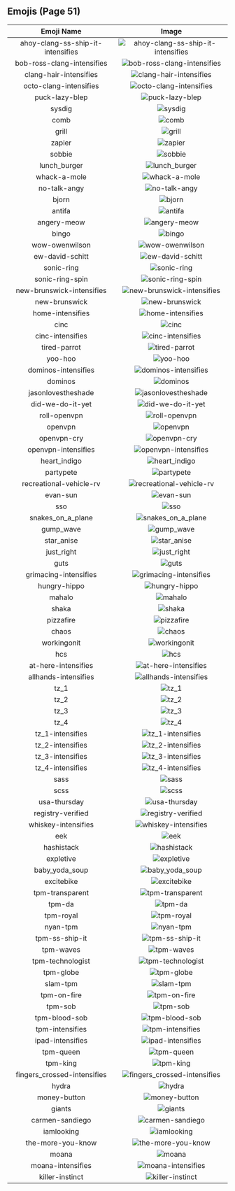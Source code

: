 
  ## Emojis (Page 51)
  |Emoji Name|Image|
  | :-: | :-: |
  |ahoy-clang-ss-ship-it-intensifies| ![ahoy-clang-ss-ship-it-intensifies](/output/ahoy-clang-ss-ship-it-intensifies.gif)|
  |bob-ross-clang-intensifies| ![bob-ross-clang-intensifies](/output/bob-ross-clang-intensifies.gif)|
  |clang-hair-intensifies| ![clang-hair-intensifies](/output/clang-hair-intensifies.gif)|
  |octo-clang-intensifies| ![octo-clang-intensifies](/output/octo-clang-intensifies.gif)|
  |puck-lazy-blep| ![puck-lazy-blep](/output/puck-lazy-blep.png)|
  |sysdig| ![sysdig](/output/sysdig.png)|
  |comb| ![comb](/output/comb.png)|
  |grill| ![grill](/output/grill.png)|
  |zapier| ![zapier](/output/zapier.png)|
  |sobbie| ![sobbie](/output/sobbie.png)|
  |lunch_burger| ![lunch_burger](/output/lunch_burger.gif)|
  |whack-a-mole| ![whack-a-mole](/output/whack-a-mole.gif)|
  |no-talk-angy| ![no-talk-angy](/output/no-talk-angy.png)|
  |bjorn| ![bjorn](/output/bjorn.png)|
  |antifa| ![antifa](/output/antifa.png)|
  |angery-meow| ![angery-meow](/output/angery-meow.png)|
  |bingo| ![bingo](/output/bingo.png)|
  |wow-owenwilson| ![wow-owenwilson](/output/wow-owenwilson.png)|
  |ew-david-schitt| ![ew-david-schitt](/output/ew-david-schitt.png)|
  |sonic-ring| ![sonic-ring](/output/sonic-ring.png)|
  |sonic-ring-spin| ![sonic-ring-spin](/output/sonic-ring-spin.gif)|
  |new-brunswick-intensifies| ![new-brunswick-intensifies](/output/new-brunswick-intensifies.gif)|
  |new-brunswick| ![new-brunswick](/output/new-brunswick.png)|
  |home-intensifies| ![home-intensifies](/output/home-intensifies.gif)|
  |cinc| ![cinc](/output/cinc.png)|
  |cinc-intensifies| ![cinc-intensifies](/output/cinc-intensifies.gif)|
  |tired-parrot| ![tired-parrot](/output/tired-parrot)|
  |yoo-hoo| ![yoo-hoo](/output/yoo-hoo.png)|
  |dominos-intensifies| ![dominos-intensifies](/output/dominos-intensifies.gif)|
  |dominos| ![dominos](/output/dominos.png)|
  |jasonlovestheshade| ![jasonlovestheshade](/output/jasonlovestheshade.png)|
  |did-we-do-it-yet| ![did-we-do-it-yet](/output/did-we-do-it-yet.png)|
  |roll-openvpn| ![roll-openvpn](/output/roll-openvpn.gif)|
  |openvpn| ![openvpn](/output/openvpn.png)|
  |openvpn-cry| ![openvpn-cry](/output/openvpn-cry.gif)|
  |openvpn-intensifies| ![openvpn-intensifies](/output/openvpn-intensifies.gif)|
  |heart_indigo| ![heart_indigo](/output/heart_indigo.png)|
  |partypete| ![partypete](/output/partypete.gif)|
  |recreational-vehicle-rv| ![recreational-vehicle-rv](/output/recreational-vehicle-rv.png)|
  |evan-sun| ![evan-sun](/output/evan-sun.png)|
  |sso| ![sso](/output/sso.png)|
  |snakes_on_a_plane| ![snakes_on_a_plane](/output/snakes_on_a_plane.png)|
  |gump_wave| ![gump_wave](/output/gump_wave.gif)|
  |star_anise| ![star_anise](/output/star_anise.jpg)|
  |just_right| ![just_right](/output/just_right.png)|
  |guts| ![guts](/output/guts.png)|
  |grimacing-intensifies| ![grimacing-intensifies](/output/grimacing-intensifies.gif)|
  |hungry-hippo| ![hungry-hippo](/output/hungry-hippo.gif)|
  |mahalo| ![mahalo](/output/mahalo)|
  |shaka| ![shaka](/output/shaka)|
  |pizzafire| ![pizzafire](/output/pizzafire.jpg)|
  |chaos| ![chaos](/output/chaos.png)|
  |workingonit| ![workingonit](/output/workingonit.gif)|
  |hcs| ![hcs](/output/hcs.png)|
  |at-here-intensifies| ![at-here-intensifies](/output/at-here-intensifies.gif)|
  |allhands-intensifies| ![allhands-intensifies](/output/allhands-intensifies.gif)|
  |tz_1| ![tz_1](/output/tz_1.png)|
  |tz_2| ![tz_2](/output/tz_2.png)|
  |tz_3| ![tz_3](/output/tz_3.png)|
  |tz_4| ![tz_4](/output/tz_4.png)|
  |tz_1-intensifies| ![tz_1-intensifies](/output/tz_1-intensifies.gif)|
  |tz_2-intensifies| ![tz_2-intensifies](/output/tz_2-intensifies.gif)|
  |tz_3-intensifies| ![tz_3-intensifies](/output/tz_3-intensifies.gif)|
  |tz_4-intensifies| ![tz_4-intensifies](/output/tz_4-intensifies.gif)|
  |sass| ![sass](/output/sass.png)|
  |scss| ![scss](/output/scss)|
  |usa-thursday| ![usa-thursday](/output/usa-thursday)|
  |registry-verified| ![registry-verified](/output/registry-verified.png)|
  |whiskey-intensifies| ![whiskey-intensifies](/output/whiskey-intensifies.gif)|
  |eek| ![eek](/output/eek.png)|
  |hashistack| ![hashistack](/output/hashistack.png)|
  |expletive| ![expletive](/output/expletive.png)|
  |baby_yoda_soup| ![baby_yoda_soup](/output/baby_yoda_soup.gif)|
  |excitebike| ![excitebike](/output/excitebike.gif)|
  |tpm-transparent| ![tpm-transparent](/output/tpm-transparent.png)|
  |tpm-da| ![tpm-da](/output/tpm-da.png)|
  |tpm-royal| ![tpm-royal](/output/tpm-royal.png)|
  |nyan-tpm| ![nyan-tpm](/output/nyan-tpm.gif)|
  |tpm-ss-ship-it| ![tpm-ss-ship-it](/output/tpm-ss-ship-it.png)|
  |tpm-waves| ![tpm-waves](/output/tpm-waves.gif)|
  |tpm-technologist| ![tpm-technologist](/output/tpm-technologist.png)|
  |tpm-globe| ![tpm-globe](/output/tpm-globe.gif)|
  |slam-tpm| ![slam-tpm](/output/slam-tpm.png)|
  |tpm-on-fire| ![tpm-on-fire](/output/tpm-on-fire.gif)|
  |tpm-sob| ![tpm-sob](/output/tpm-sob.png)|
  |tpm-blood-sob| ![tpm-blood-sob](/output/tpm-blood-sob.png)|
  |tpm-intensifies| ![tpm-intensifies](/output/tpm-intensifies.gif)|
  |ipad-intensifies| ![ipad-intensifies](/output/ipad-intensifies.gif)|
  |tpm-queen| ![tpm-queen](/output/tpm-queen)|
  |tpm-king| ![tpm-king](/output/tpm-king)|
  |fingers_crossed-intensifies| ![fingers_crossed-intensifies](/output/fingers_crossed-intensifies.gif)|
  |hydra| ![hydra](/output/hydra.png)|
  |money-button| ![money-button](/output/money-button.gif)|
  |giants| ![giants](/output/giants)|
  |carmen-sandiego| ![carmen-sandiego](/output/carmen-sandiego.png)|
  |iamlooking| ![iamlooking](/output/iamlooking.jpg)|
  |the-more-you-know| ![the-more-you-know](/output/the-more-you-know.png)|
  |moana| ![moana](/output/moana.png)|
  |moana-intensifies| ![moana-intensifies](/output/moana-intensifies.gif)|
  |killer-instinct| ![killer-instinct](/output/killer-instinct.png)|
  